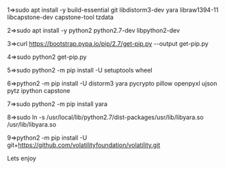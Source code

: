 1=>sudo apt install -y build-essential git libdistorm3-dev yara libraw1394-11 libcapstone-dev capstone-tool tzdata

2=>sudo apt install -y python2 python2.7-dev libpython2-dev

3=>curl https://bootstrap.pypa.io/pip/2.7/get-pip.py --output get-pip.py

4=>sudo python2 get-pip.py

5=>sudo python2 -m pip install -U setuptools wheel

6=>python2 -m pip install -U distorm3 yara pycrypto pillow openpyxl ujson pytz ipython capstone

7=>sudo python2 -m pip install yara

8=>sudo ln -s /usr/local/lib/python2.7/dist-packages/usr/lib/libyara.so /usr/lib/libyara.so

9=>python2 -m pip install -U git+https://github.com/volatilityfoundation/volatility.git

Lets enjoy
